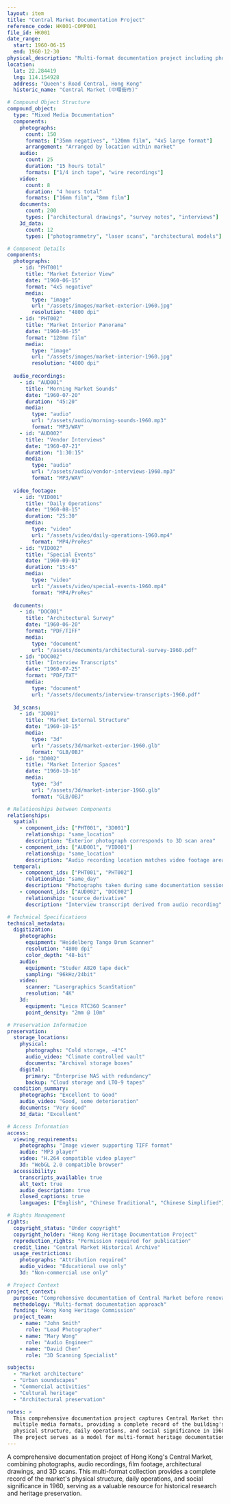 ```yaml
---
layout: item
title: "Central Market Documentation Project"
reference_code: HK001-COMP001
file_id: HK001
date_range:
  start: 1960-06-15
  end: 1960-12-30
physical_description: "Multi-format documentation project including photographs, audio recordings, film footage, and architectural surveys"
location:
  lat: 22.284419
  lng: 114.154928
  address: "Queen's Road Central, Hong Kong"
  historic_name: "Central Market (中環街市)"

# Compound Object Structure
compound_object:
  type: "Mixed Media Documentation"
  components:
    photographs:
      count: 150
      formats: ["35mm negatives", "120mm film", "4x5 large format"]
      arrangement: "Arranged by location within market"
    audio:
      count: 25
      duration: "15 hours total"
      formats: ["1/4 inch tape", "wire recordings"]
    video:
      count: 8
      duration: "4 hours total"
      formats: ["16mm film", "8mm film"]
    documents:
      count: 200
      types: ["architectural drawings", "survey notes", "interviews"]
    3d_data:
      count: 12
      types: ["photogrammetry", "laser scans", "architectural models"]

# Component Details
components:
  photographs:
    - id: "PHT001"
      title: "Market Exterior View"
      date: "1960-06-15"
      format: "4x5 negative"
      media:
        type: "image"
        url: "/assets/images/market-exterior-1960.jpg"
        resolution: "4800 dpi"
    - id: "PHT002"
      title: "Market Interior Panorama"
      date: "1960-06-15"
      format: "120mm film"
      media:
        type: "image"
        url: "/assets/images/market-interior-1960.jpg"
        resolution: "4800 dpi"
  
  audio_recordings:
    - id: "AUD001"
      title: "Morning Market Sounds"
      date: "1960-07-20"
      duration: "45:20"
      media:
        type: "audio"
        url: "/assets/audio/morning-sounds-1960.mp3"
        format: "MP3/WAV"
    - id: "AUD002"
      title: "Vendor Interviews"
      date: "1960-07-21"
      duration: "1:30:15"
      media:
        type: "audio"
        url: "/assets/audio/vendor-interviews-1960.mp3"
        format: "MP3/WAV"
  
  video_footage:
    - id: "VID001"
      title: "Daily Operations"
      date: "1960-08-15"
      duration: "25:30"
      media:
        type: "video"
        url: "/assets/video/daily-operations-1960.mp4"
        format: "MP4/ProRes"
    - id: "VID002"
      title: "Special Events"
      date: "1960-09-01"
      duration: "15:45"
      media:
        type: "video"
        url: "/assets/video/special-events-1960.mp4"
        format: "MP4/ProRes"
  
  documents:
    - id: "DOC001"
      title: "Architectural Survey"
      date: "1960-06-20"
      format: "PDF/TIFF"
      media:
        type: "document"
        url: "/assets/documents/architectural-survey-1960.pdf"
    - id: "DOC002"
      title: "Interview Transcripts"
      date: "1960-07-25"
      format: "PDF/TXT"
      media:
        type: "document"
        url: "/assets/documents/interview-transcripts-1960.pdf"
  
  3d_scans:
    - id: "3D001"
      title: "Market External Structure"
      date: "1960-10-15"
      media:
        type: "3d"
        url: "/assets/3d/market-exterior-1960.glb"
        format: "GLB/OBJ"
    - id: "3D002"
      title: "Market Interior Spaces"
      date: "1960-10-16"
      media:
        type: "3d"
        url: "/assets/3d/market-interior-1960.glb"
        format: "GLB/OBJ"

# Relationships between Components
relationships:
  spatial:
    - component_ids: ["PHT001", "3D001"]
      relationship: "same_location"
      description: "Exterior photograph corresponds to 3D scan area"
    - component_ids: ["AUD001", "VID001"]
      relationship: "same_location"
      description: "Audio recording location matches video footage area"
  temporal:
    - component_ids: ["PHT001", "PHT002"]
      relationship: "same_day"
      description: "Photographs taken during same documentation session"
    - component_ids: ["AUD002", "DOC002"]
      relationship: "source_derivative"
      description: "Interview transcript derived from audio recording"

# Technical Specifications
technical_metadata:
  digitization:
    photographs:
      equipment: "Heidelberg Tango Drum Scanner"
      resolution: "4800 dpi"
      color_depth: "48-bit"
    audio:
      equipment: "Studer A820 tape deck"
      sampling: "96kHz/24bit"
    video:
      scanner: "Lasergraphics ScanStation"
      resolution: "4K"
    3d:
      equipment: "Leica RTC360 Scanner"
      point_density: "2mm @ 10m"

# Preservation Information
preservation:
  storage_locations:
    physical:
      photographs: "Cold storage, -4°C"
      audio_video: "Climate controlled vault"
      documents: "Archival storage boxes"
    digital:
      primary: "Enterprise NAS with redundancy"
      backup: "Cloud storage and LTO-9 tapes"
  condition_summary:
    photographs: "Excellent to Good"
    audio_video: "Good, some deterioration"
    documents: "Very Good"
    3d_data: "Excellent"

# Access Information
access:
  viewing_requirements:
    photographs: "Image viewer supporting TIFF format"
    audio: "MP3 player"
    video: "H.264 compatible video player"
    3d: "WebGL 2.0 compatible browser"
  accessibility:
    transcripts_available: true
    alt_text: true
    audio_description: true
    closed_captions: true
    languages: ["English", "Chinese Traditional", "Chinese Simplified"]

# Rights Management
rights:
  copyright_status: "Under copyright"
  copyright_holder: "Hong Kong Heritage Documentation Project"
  reproduction_rights: "Permission required for publication"
  credit_line: "Central Market Historical Archive"
  usage_restrictions:
    photographs: "Attribution required"
    audio_video: "Educational use only"
    3d: "Non-commercial use only"

# Project Context
project_context:
  purpose: "Comprehensive documentation of Central Market before renovation"
  methodology: "Multi-format documentation approach"
  funding: "Hong Kong Heritage Commission"
  project_team:
    - name: "John Smith"
      role: "Lead Photographer"
    - name: "Mary Wong"
      role: "Audio Engineer"
    - name: "David Chen"
      role: "3D Scanning Specialist"

subjects:
  - "Market architecture"
  - "Urban soundscapes"
  - "Commercial activities"
  - "Cultural heritage"
  - "Architectural preservation"

notes: >
  This comprehensive documentation project captures Central Market through
  multiple media formats, providing a complete record of the building's
  physical structure, daily operations, and social significance in 1960.
  The project serves as a model for multi-format heritage documentation.
---
```


A comprehensive documentation project of Hong Kong's Central Market,
combining photographs, audio recordings, film footage, architectural
drawings, and 3D scans. This multi-format collection provides a complete
record of the market's physical structure, daily operations, and social
significance in 1960, serving as a valuable resource for historical
research and heritage preservation.

